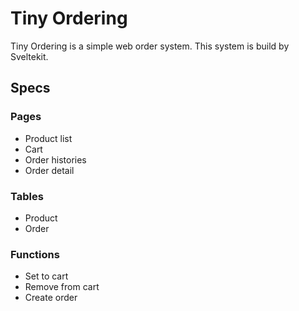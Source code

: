 # Tiny Ordering

Tiny Ordering is a simple web order system. This system is build by Sveltekit.

## Specs

### Pages

- Product list
- Cart
- Order histories
- Order detail

### Tables

- Product
- Order

### Functions

- Set to cart
- Remove from cart
- Create order
